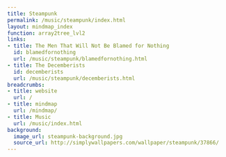 ```yaml
---
title: Steampunk
permalink: /music/steampunk/index.html
layout: mindmap_index
function: array2tree_lvl2
links:
- title: The Men That Will Not Be Blamed for Nothing
  id: blamedfornothing
  url: /music/steampunk/blamedfornothing.html
- title: The Decemberists
  id: decemberists
  url: /music/steampunk/decemberists.html
breadcrumbs:
- title: website
  url: /
- title: mindmap
  url: /mindmap/
- title: Music
  url: /music/index.html
background:
  image_url: steampunk-background.jpg
  source_url: http://simplywallpapers.com/wallpaper/steampunk/37866/
---
```

